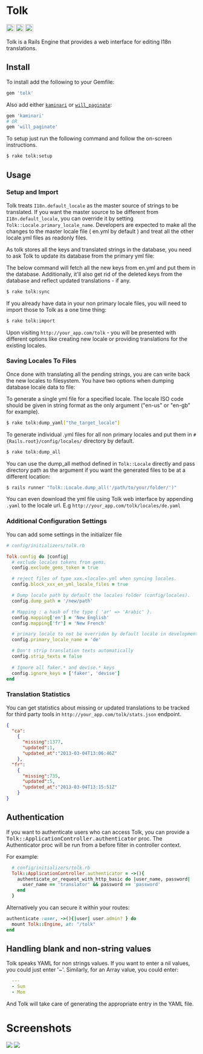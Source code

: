 # Tolk
<a href="https://badge.fury.io/rb/tolk" target="_blank"><img height="21" style='border:0px;height:21px;' border='0' src="https://badge.fury.io/rb/tolk.svg" alt="Gem Version"></a>
<a href='https://github.com/tolk/tolk/actions' target='_blank'><img src="https://github.com/tolk/tolk/workflows/Tests/badge.svg" style="max-width:100%;" height='21' style='border:0px;height:21px;' border='0' alt="CI Status"></a>
<a href='https://rubygems.org/gems/tolk' target='_blank'><img height='21' style='border:0px;height:21px;' src='https://ruby-gem-downloads-badge.herokuapp.com/tolk?label=rubygems&type=total&total_label=downloads&color=brightgreen' border='0' alt='RubyGems Downloads' /></a>

Tolk is a Rails Engine that provides a web interface for editing I18n translations.

## Install

To install add the following to your Gemfile:

```ruby
gem 'tolk'
```

Also add either [`kaminari`](https://github.com/amatsuda/kaminari) or [`will_paginate`](https://github.com/mislav/will_paginate):

```ruby
gem 'kaminari'
# OR
gem 'will_paginate'
```

To setup just run the following command and follow the on-screen instructions.

```bash
$ rake tolk:setup
```

## Usage

### Setup and Import

Tolk treats `I18n.default_locale` as the master source of strings to be translated. If you want the master source to be different from `I18n.default_locale`, you can override it by setting `Tolk::Locale.primary_locale_name`. Developers are expected to make all the changes to the master locale file ( en.yml by default ) and treat all the other locale.yml files as readonly files.

As tolk stores all the keys and translated strings in the database, you need to ask Tolk to update its database from the primary yml file:

The below command will fetch all the new keys from en.yml and put them in the database. Additionally, it'll also get rid of the deleted keys from the database and reflect updated translations - if any.

```bash
$ rake tolk:sync
```

If you already have data in your non primary locale files, you will need to import those to Tolk as a one time thing:

```bash
$ rake tolk:import
```

Upon visiting `http://your_app.com/tolk` - you will be presented with different options like creating new locale or providing translations for the existing locales.


### Saving Locales To Files


Once done with translating all the pending strings, you are can write back the new locales to filesystem. You have two options when dumping database locale data to file:

To generate a single yml file for a specified locale. The locale ISO code should be given in string format as the only argument ("en-us" or "en-gb" for example).

```bash
$ rake tolk:dump_yaml["the_target_locale"]
```

To generate individual .yml files for all non primary locales and put them in `#{Rails.root}/config/locales/` directory by default.

```bash
$ rake tolk:dump_all
```

You can use the dump_all method defined in `Tolk::Locale` directly and pass directory path as the argument if you want the generated files to be at a different location:

```bash
$ rails runner "Tolk::Locale.dump_all('/path/to/your/folder/')"
```

You can even download the yml file using Tolk web interface by appending `.yaml` to the locale url. E.g `http://your_app.com/tolk/locales/de.yaml`

### Additional Configuration Settings

You can add some settings in the initializer file

```ruby
# config/initializers/tolk.rb

Tolk.config do |config|
  # exclude locales tokens from gems.
  config.exclude_gems_token = true

  # reject files of type xxx.<locale>.yml when syncing locales.
  config.block_xxx_en_yml_locale_files = true

  # Dump locale path by default the locales folder (config/locales).
  config.dump_path = '/new/path'

  # Mapping : a hash of the type { 'ar' => 'Arabic' }.
  config.mapping['en'] = 'New English'
  config.mapping['fr'] = 'New French'

  # primary locale to not be overriden by default locale in development mode.
  config.primary_locale_name = 'de'

  # Don't strip translation texts automatically
  config.strip_texts = false
  
  # Ignore all faker.* and devise.* keys
  config.ignore_keys = ['faker', 'devise']
end
```

### Translation Statistics

You can get statistics about missing or updated translations to be tracked for third party tools in `http://your_app.com/tolk/stats.json` endpoint.

```json
{
  "ca":
    {
      "missing":1377,
      "updated":1,
      "updated_at":"2013-03-04T13:06:46Z"
    },
  "fr":
    {
      "missing":735,
      "updated":5,
      "updated_at":"2013-03-04T13:15:51Z"
    }
}
```

## Authentication

If you want to authenticate users who can access Tolk, you can provide a <tt>Tolk::ApplicationController.authenticator</tt> proc. The Authenticator proc will be run from a before filter in controller context.

For example:

```ruby
  # config/initializers/tolk.rb
  Tolk::ApplicationController.authenticator = ->(){
    authenticate_or_request_with_http_basic do |user_name, password|
      user_name == 'translator' && password == 'password'
    end
  }
```

Alternatively you can secure it within your routes:

```ruby
authenticate :user, ->(){|user| user.admin? } do
  mount Tolk::Engine, at: "/tolk"
end
```

## Handling blank and non-string values

Tolk speaks YAML for non strings values. If you want to enter a nil values, you could just enter '~'. Similarly, for an Array value, you could enter:

```yml
  ---
  - Sun
  - Mon
```

And Tolk will take care of generating the appropriate entry in the YAML file.


# Screenshots

<img src="https://raw.githubusercontent.com/westonganger/tolk/master/screenshot_1.png"/>

<img src="https://raw.githubusercontent.com/westonganger/tolk/master/screenshot_2.png"/>
